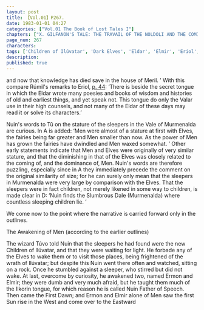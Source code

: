 ```yaml
---
layout: post
title: 【Vol.01】P267.
date: 1983-01-01 04:27
categories: ["Vol.01 The Book of Lost Tales I"]
chapters: ["X. GILFANON'S TALE: THE TRAVAIL OF THE NOLDOLI AND THE COMING OF MANKIND"]
page_num: 267
characters: 
tags: ['Children of Ilúvatar', 'Dark Elves', 'Eldar', 'Elmir', 'Eriol', 'Fairies', 'lost fairies', 'language of the Gods', 'Haven of the Sun', 'Ilkorin(s)', 'Ilúvatar', 'Men', 'Meril-i-Turinqi', 'Murmenalda', 'Slumbrous Dale', 'Nuin', 'Palisor', 'Rúmil']
description: 
published: true
---
```


<p style="text-indent: 0;">
and now that knowledge has died save in the house of Meril. ’ With this compare Rúmil's remarks to Eriol, <a href="{{site.baseurl}}/vol01-p44">p. 44</a>: ‘There is beside the secret tongue in which the Eldar wrote many poesies and books of wisdom and histories of old and earliest things, and yet speak not. This tongue do only the Valar use in their high counsels, and not many of the Eldar of these days may read it or solve its characters.’
</p>

Nuin's words to Tû on the stature of the sleepers in the Vale of Murmenalda are curious. In A is added: ‘Men were almost of a stature at first with Elves, the fairies being far greater and Men smaller than now. As the power of Men has grown the fairies have dwindled and Men waxed somewhat. ’ Other early statements indicate that Men and Elves were originally of very similar stature, and that the diminishing in that of the Elves was closely related to the coming of, and the dominance of, Men. Nuin's words are therefore puzzling, especially since in A they immediately precede the comment on the original similarity of size; for he can surely only mean that the sleepers in Murmenalda were very large by comparison with the Elves. That the sleepers were in fact children, not merely likened in some way to children, is made clear in D: ‘Nuin finds the Slumbrous Dale (Murmenalda) where countless sleeping children lie. ’

We come now to the point where the narrative is carried forward only in the outlines.

The Awakening of Men (according to the earlier outlines)

The wizard Túvo told Nuin that the sleepers he had found were the new Children of Ilúvatar, and that they were waiting for light. He forbade any of the Elves to wake them or to visit those places, being frightened of the wrath of Ilúvatar; but despite this Nuin went there often and watched, sitting on a rock. Once he stumbled against a sleeper, who stirred but did not wake. At last, overcome by curiosity, he awakened two, named Ermon and Elmir; they were dumb and very much afraid, but he taught them much of the Ilkorin tongue, for which reason he is called Nuin Father of Speech. Then came the First Dawn; and Ermon and Elmir alone of Men saw the first Sun rise in the West and come over to the Eastward


